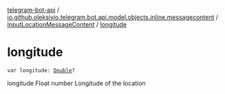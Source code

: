 [telegram-bot-api](../../index.md) / [io.github.oleksivio.telegram.bot.api.model.objects.inline.messagecontent](../index.md) / [InputLocationMessageContent](index.md) / [longitude](./longitude.md)

# longitude

`var longitude: `[`Double`](https://kotlinlang.org/api/latest/jvm/stdlib/kotlin/-double/index.html)`?`

longitude Float number Longitude of the location

